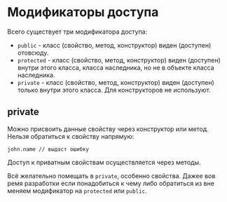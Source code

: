 # Модификаторы доступа
Всего существует три модификатора доступа:

* `public` - класс (свойство, метод, конструктор) виден (доступен) отовсюду.
* `protected` - класс (свойство, метод, конструктор) виден (доступен) внутри этого класса, класса наследника, но не в объекте класса наследника.
* `private` - класс (свойство, метод, конструктор) виден (доступен) только внутри этого класса. Для конструкторов не используют.

## private

Можно присвоить данные свойству через конструктор или метод. Нельзя обратиться к свойству напрямую:

    john.name // выдаст ошибку

Доступ к приватным свойствам осуществляется через методы.

Всё желательно помещать в `private`, особенно свойства. Дажее вов ремя разработки если понадобиться к чему либо обратиться из вне меняем модификатор на `protected` или `public`.
